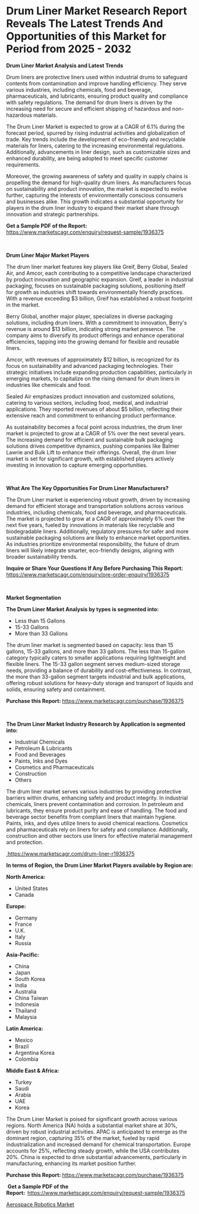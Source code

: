 <p><h1>Drum Liner Market Research Report Reveals The Latest Trends And Opportunities of this Market for Period from 2025 - 2032</h1></p><p><strong>Drum Liner Market Analysis and Latest Trends</strong></p>
<p><p>Drum liners are protective liners used within industrial drums to safeguard contents from contamination and improve handling efficiency. They serve various industries, including chemicals, food and beverage, pharmaceuticals, and lubricants, ensuring product quality and compliance with safety regulations. The demand for drum liners is driven by the increasing need for secure and efficient shipping of hazardous and non-hazardous materials.</p><p>The Drum Liner Market is expected to grow at a CAGR of 6.1% during the forecast period, spurred by rising industrial activities and globalization of trade. Key trends include the development of eco-friendly and recyclable materials for liners, catering to the increasing environmental regulations. Additionally, advancements in liner design, such as customizable sizes and enhanced durability, are being adopted to meet specific customer requirements. </p><p>Moreover, the growing awareness of safety and quality in supply chains is propelling the demand for high-quality drum liners. As manufacturers focus on sustainability and product innovation, the market is expected to evolve further, capturing the interests of environmentally conscious consumers and businesses alike. This growth indicates a substantial opportunity for players in the drum liner industry to expand their market share through innovation and strategic partnerships.</p></p>
<p><strong>Get a Sample PDF of the Report:&nbsp;</strong> <a href="https://www.marketscagr.com/enquiry/request-sample/1936375?utm_campaign=3018&utm_medium=2&utm_source=Github&utm_content=ia&utm_term=10042025&utm_id=drum-liner">https://www.marketscagr.com/enquiry/request-sample/1936375</a></p>
<p>&nbsp;</p>
<p><strong>Drum Liner Major Market Players</strong></p>
<p><p>The drum liner market features key players like Greif, Berry Global, Sealed Air, and Amcor, each contributing to a competitive landscape characterized by product innovation and geographic expansion. Greif, a leader in industrial packaging, focuses on sustainable packaging solutions, positioning itself for growth as industries shift towards environmentally friendly practices. With a revenue exceeding $3 billion, Greif has established a robust footprint in the market.</p><p>Berry Global, another major player, specializes in diverse packaging solutions, including drum liners. With a commitment to innovation, Berry's revenue is around $13 billion, indicating strong market presence. The company aims to diversify its product offerings and enhance operational efficiencies, tapping into the growing demand for flexible and reusable liners.</p><p>Amcor, with revenues of approximately $12 billion, is recognized for its focus on sustainability and advanced packaging technologies. Their strategic initiatives include expanding production capabilities, particularly in emerging markets, to capitalize on the rising demand for drum liners in industries like chemicals and food.</p><p>Sealed Air emphasizes product innovation and customized solutions, catering to various sectors, including food, medical, and industrial applications. They reported revenues of about $5 billion, reflecting their extensive reach and commitment to enhancing product performance.</p><p>As sustainability becomes a focal point across industries, the drum liner market is projected to grow at a CAGR of 5% over the next several years. The increasing demand for efficient and sustainable bulk packaging solutions drives competitive dynamics, pushing companies like Balmer Lawrie and Bulk Lift to enhance their offerings. Overall, the drum liner market is set for significant growth, with established players actively investing in innovation to capture emerging opportunities.</p></p>
<p>&nbsp;</p>
<p><strong>What Are The Key Opportunities For Drum Liner Manufacturers?</strong></p>
<p><p>The Drum Liner market is experiencing robust growth, driven by increasing demand for efficient storage and transportation solutions across various industries, including chemicals, food and beverage, and pharmaceuticals. The market is projected to grow at a CAGR of approximately 6% over the next five years, fueled by innovations in materials like recyclable and biodegradable liners. Additionally, regulatory pressures for safer and more sustainable packaging solutions are likely to enhance market opportunities. As industries prioritize environmental responsibility, the future of drum liners will likely integrate smarter, eco-friendly designs, aligning with broader sustainability trends.</p></p>
<p><strong>Inquire or Share Your Questions If Any Before Purchasing This Report:</strong> <a href="https://www.marketscagr.com/enquiry/pre-order-enquiry/1936375?utm_campaign=3018&utm_medium=2&utm_source=Github&utm_content=ia&utm_term=10042025&utm_id=drum-liner">https://www.marketscagr.com/enquiry/pre-order-enquiry/1936375</a></p>
<p>&nbsp;</p>
<p><strong>Market Segmentation</strong></p>
<p><strong>The Drum Liner Market Analysis by types is segmented into:</strong></p>
<p><ul><li>Less than 15 Gallons</li><li>15-33 Gallons</li><li>More than 33 Gallons</li></ul></p>
<p><p>The drum liner market is segmented based on capacity: less than 15 gallons, 15-33 gallons, and more than 33 gallons. The less than 15-gallon category typically caters to smaller applications requiring lightweight and flexible liners. The 15-33 gallon segment serves medium-sized storage needs, providing a balance of durability and cost-effectiveness. In contrast, the more than 33-gallon segment targets industrial and bulk applications, offering robust solutions for heavy-duty storage and transport of liquids and solids, ensuring safety and containment.</p></p>
<p><strong>Purchase this Report:&nbsp;</strong><a href="https://www.marketscagr.com/purchase/1936375?utm_campaign=3018&utm_medium=2&utm_source=Github&utm_content=ia&utm_term=10042025&utm_id=drum-liner">https://www.marketscagr.com/purchase/1936375</a></p>
<p>&nbsp;</p>
<p><strong>The Drum Liner Market Industry Research by Application is segmented into:</strong></p>
<p><ul><li>Industrial Chemicals</li><li>Petroleum & Lubricants</li><li>Food and Beverages</li><li>Paints, Inks and Dyes</li><li>Cosmetics and Pharmaceuticals</li><li>Construction</li><li>Others</li></ul></p>
<p><p>The drum liner market serves various industries by providing protective barriers within drums, enhancing safety and product integrity. In industrial chemicals, liners prevent contamination and corrosion. In petroleum and lubricants, they ensure product purity and ease of handling. The food and beverage sector benefits from compliant liners that maintain hygiene. Paints, inks, and dyes utilize liners to avoid chemical reactions. Cosmetics and pharmaceuticals rely on liners for safety and compliance. Additionally, construction and other sectors use liners for effective material management and protection.</p></p>
<p><a href="https://www.marketscagr.com/drum-liner-r1936375?utm_campaign=3018&utm_medium=2&utm_source=Github&utm_content=ia&utm_term=10042025&utm_id=drum-liner">&nbsp;https://www.marketscagr.com/drum-liner-r1936375</a></p>
<p><strong>In terms of Region, the Drum Liner Market Players available by Region are:</strong></p>
<p>
    <p> <strong> North America: </strong>
        <ul>
            <li>United States</li>
            <li>Canada</li>
        </ul>
        </p> 
    <p> <strong> Europe: </strong>
        <ul>
            <li>Germany</li>
            <li>France</li>
            <li>U.K.</li>
            <li>Italy</li>
            <li>Russia</li>
        </ul>
        </p> 
    <p> <strong> Asia-Pacific: </strong>
        <ul>
            <li>China</li>
            <li>Japan</li>
            <li>South Korea</li>
            <li>India</li>
            <li>Australia</li>
            <li>China Taiwan</li>
            <li>Indonesia</li>
            <li>Thailand</li>
            <li>Malaysia</li>
        </ul>
        </p> 
    <p> <strong> Latin America: </strong>
        <ul>
            <li>Mexico</li>
            <li>Brazil</li>
            <li>Argentina Korea</li>
            <li>Colombia</li>
        </ul>
        </p> 
    <p> <strong> Middle East & Africa: </strong>
        <ul>
            <li>Turkey</li>
            <li>Saudi</li>
            <li>Arabia</li>
            <li>UAE</li>
            <li>Korea</li>
        </ul>
    </p>
    </p>
<p><p>The Drum Liner Market is poised for significant growth across various regions. North America (NA) holds a substantial market share at 30%, driven by robust industrial activities. APAC is anticipated to emerge as the dominant region, capturing 35% of the market, fueled by rapid industrialization and increased demand for chemical transportation. Europe accounts for 25%, reflecting steady growth, while the USA contributes 20%. China is expected to drive substantial advancements, particularly in manufacturing, enhancing its market position further.</p></p>
<p><strong>Purchase this Report: </strong><a href="https://www.marketscagr.com/purchase/1936375?utm_campaign=3018&utm_medium=2&utm_source=Github&utm_content=ia&utm_term=10042025&utm_id=drum-liner">https://www.marketscagr.com/purchase/1936375</a></p>
<p>&nbsp;<strong>Get a Sample PDF of the Report:&nbsp;&nbsp;</strong><a href="https://www.marketscagr.com/enquiry/request-sample/1936375?utm_campaign=3018&utm_medium=2&utm_source=Github&utm_content=ia&utm_term=10042025&utm_id=drum-liner">https://www.marketscagr.com/enquiry/request-sample/1936375</a></p>
<p><strong></strong></p>
<p><p><a href="https://github.com/jaquelynhasenaue8/Market-Research-Report-List-1/blob/main/aerospace-robotics-market.md?utm_campaign=3018&utm_medium=2&utm_source=Github&utm_content=ia&utm_term=10042025&utm_id=drum-liner">Aerospace Robotics Market</a></p></p>